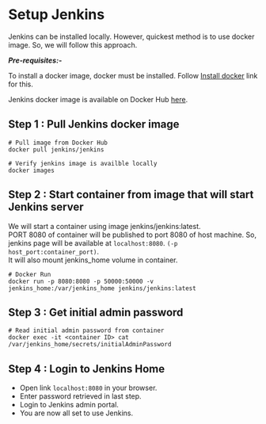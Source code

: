 # Setup Jenkins

Jenkins can be installed locally. However, quickest method is to use docker image. So, we will follow this approach.

***Pre-requisites:-***

To install a docker image, docker must be installed. Follow [Install docker](https://kathuriaas.github.io/code-examples/docker/install_docker) link for this.

Jenkins docker image is available on Docker Hub [here](https://hub.docker.com/r/jenkins/jenkins).

## Step 1 : Pull Jenkins docker image

```shell
# Pull image from Docker Hub
docker pull jenkins/jenkins

# Verify jenkins image is availble locally
docker images
```

## Step 2 : Start container from image that will start Jenkins server

We will start a container using image jenkins/jenkins:latest.  
PORT 8080 of container will be published to port 8080 of host machine. So, jenkins page will be available at `localhost:8080`. `(-p host_port:container_port)`.  
It will also mount jenkins_home volume in container.

```shell
# Docker Run
docker run -p 8080:8080 -p 50000:50000 -v jenkins_home:/var/jenkins_home jenkins/jenkins:latest
```

## Step 3 : Get initial admin password

```shell
# Read initial admin password from container
docker exec -it <container ID> cat /var/jenkins_home/secrets/initialAdminPassword
```

## Step 4 : Login to Jenkins Home

- Open link `localhost:8080` in your browser.
- Enter password retrieved in last step.
- Login to Jenkins admin portal.
- You are now all set to use Jenkins.
